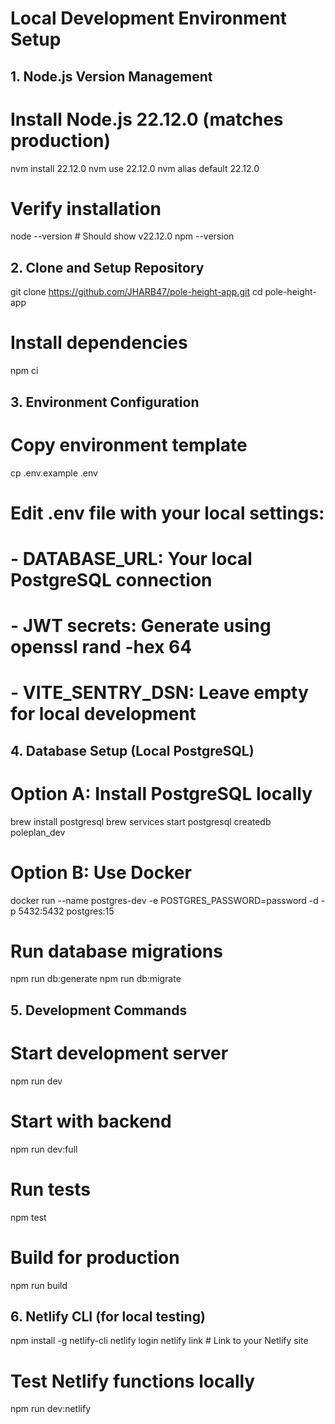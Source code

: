 # Local Development Environment Setup

## 1. Node.js Version Management
# Install Node.js 22.12.0 (matches production)
nvm install 22.12.0
nvm use 22.12.0
nvm alias default 22.12.0

# Verify installation
node --version  # Should show v22.12.0
npm --version

## 2. Clone and Setup Repository
git clone https://github.com/JHARB47/pole-height-app.git
cd pole-height-app

# Install dependencies
npm ci

## 3. Environment Configuration
# Copy environment template
cp .env.example .env

# Edit .env file with your local settings:
# - DATABASE_URL: Your local PostgreSQL connection
# - JWT secrets: Generate using openssl rand -hex 64
# - VITE_SENTRY_DSN: Leave empty for local development

## 4. Database Setup (Local PostgreSQL)
# Option A: Install PostgreSQL locally
brew install postgresql
brew services start postgresql
createdb poleplan_dev

# Option B: Use Docker
docker run --name postgres-dev -e POSTGRES_PASSWORD=password -d -p 5432:5432 postgres:15

# Run database migrations
npm run db:generate
npm run db:migrate

## 5. Development Commands
# Start development server
npm run dev

# Start with backend
npm run dev:full

# Run tests
npm test

# Build for production
npm run build

## 6. Netlify CLI (for local testing)
npm install -g netlify-cli
netlify login
netlify link  # Link to your Netlify site

# Test Netlify functions locally
npm run dev:netlify
